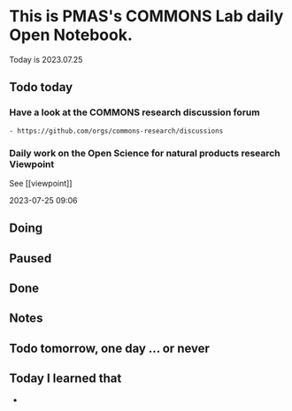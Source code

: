 
# This is PMAS's COMMONS Lab daily Open Notebook.

Today is 2023.07.25

## Todo today

### Have a look at the COMMONS research discussion forum
    - https://github.com/orgs/commons-research/discussions

### Daily work on the Open Science for natural products research Viewpoint

See [[viewpoint]]

2023-07-25 09:06




###
###

## Doing

## Paused

## Done

## Notes

## Todo tomorrow, one day ... or never 


###
###


## Today I learned that

- 